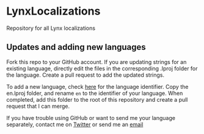# LynxLocalizations
Repository for all Lynx localizations

## Updates and adding new languages

Fork this repo to your GitHub account. If you are updating strings for an existing language, directly edit the files in the corresponding .lproj folder for the language. Create a pull request to add the updated strings.

To add a new language, check [here](https://www.ibabbleon.com/iOS-Language-Codes-ISO-639.html) for the language identifier. Copy the en.lproj folder, and rename ```en``` to the identifier of your language. When completed, add this folder to the root of this repository and create a pull request that I can merge.

If you have trouble using GitHub or want to send me your language separately, contact me on [Twitter](https://twitter.com/mtac8) or send me an [email](mailto:mtac@mtac.app)
